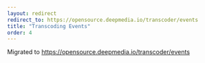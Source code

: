 ```yaml
---
layout: redirect
redirect_to: https://opensource.deepmedia.io/transcoder/events
title: "Transcoding Events"
order: 4
---
```


Migrated to https://opensource.deepmedia.io/transcoder/events

